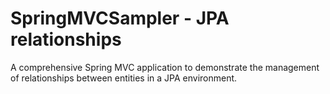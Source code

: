 # SpringMVCSampler - JPA relationships
A comprehensive Spring MVC application to demonstrate the management of relationships between entities in a JPA environment.


